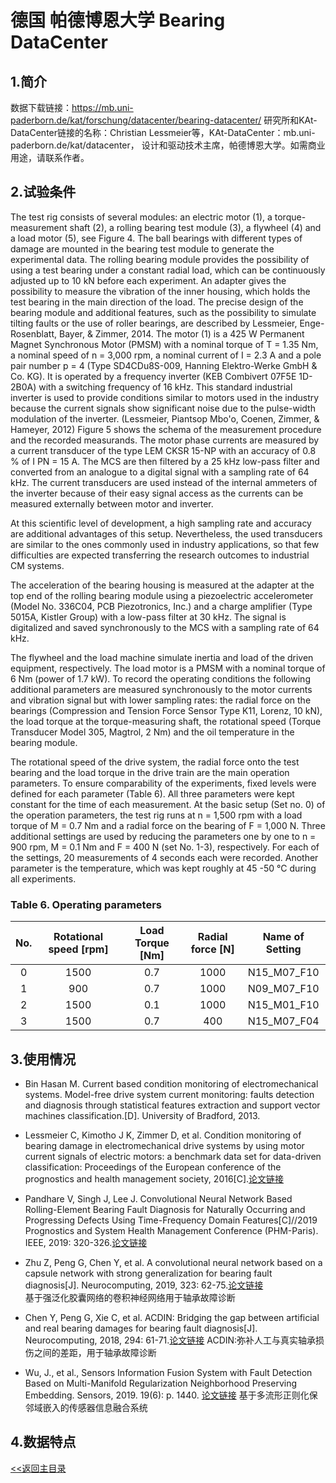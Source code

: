 # 德国 帕德博恩大学 Bearing DataCenter

## 1.简介
数据下载链接：https://mb.uni-paderborn.de/kat/forschung/datacenter/bearing-datacenter/
研究所和KAt-DataCenter链接的名称：Christian Lessmeier等，KAt-DataCenter：mb.uni-paderborn.de/kat/datacenter，
设计和驱动技术主席，帕德博恩大学。如需商业用途，请联系作者。


## 2.试验条件

The  test  rig  consists  of  several  modules:  an  electric  motor
(1),  a  torque-measurement  shaft  (2),  a  rolling  bearing  test 
module  (3),  a  flywheel  (4)  and  a  load  motor  (5),  see 
Figure  4.  The ball bearings with different  types of  damage
are  mounted  in  the  bearing  test  module  to  generate  the 
experimental data.
The rolling bearing module provides the possibility of using 
a  test  bearing  under  a  constant  radial  load,  which  can  be 
continuously  adjusted up to 10 kN before each experiment. 
An adapter gives the possibility to measure the  vibration of 
the inner housing, which holds the test bearing in the main 
direction  of  the  load.  The  precise  design  of  the  bearing 
module  and  additional  features,  such  as  the  possibility  to 
simulate  tilting  faults  or  the  use  of  roller  bearings,  are 
described  by  Lessmeier,  Enge-Rosenblatt,  Bayer,  & 
Zimmer, 2014.
The motor  (1)  is  a 425 W Permanent Magnet Synchronous 
Motor  (PMSM)  with  a  nominal  torque  of  T = 1.35 Nm,  a 
nominal  speed  of  n  =  3,000  rpm,  a  nominal  current  of
I = 2.3 A and  a pole pair number  p = 4 (Type SD4CDu8S-009,  Hanning  Elektro-Werke GmbH  &  Co.  KG).  It  is 
operated  by  a  frequency  inverter  (KEB  Combivert  07F5E 
1D-2B0A)  with  a  switching  frequency  of  16 kHz.  This 
standard  industrial  inverter  is  used  to  provide  conditions
similar  to  motors  used  in  the  industry  because  the  current 
signals  show  significant  noise  due  to  the  pulse-width 
modulation  of  the  inverter.  (Lessmeier,  Piantsop  Mbo'o, 
Coenen, Zimmer, & Hameyer, 2012) 
Figure  5  shows  the  schema  of  the  measurement  procedure 
and the  recorded  measurands.  The motor phase currents  are
measured  by  a  current  transducer  of  the  type  LEM  CKSR 
15-NP with an accuracy of 0.8 % of I
PN  = 15 A. The  MCS
are  then filtered by a 25 kHz low-pass filter and converted 
from an analogue to a digital signal with a sampling rate of 
64 kHz.  The  current  transducers  are  used  instead  of  the 
internal  ammeters  of  the  inverter  because  of  their  easy 
signal  access  as  the  currents  can  be  measured  externally 
between motor and inverter. 

At this scientific level of development, a high sampling rate 
and  accuracy  are  additional  advantages  of  this  setup. 
Nevertheless,  the  used  transducers  are  similar  to  the  ones 
commonly  used  in  industry  applications,  so  that  few 
difficulties are expected transferring the research outcomes 
to industrial CM systems. 

The acceleration of the  bearing  housing is  measured at the
adapter at the  top end of  the  rolling bearing module  using a 
piezoelectric  accelerometer  (Model  No.  336C04,  PCB 
Piezotronics,  Inc.)  and  a  charge  amplifier  (Type  5015A, 
Kistler Group) with a low-pass filter at 30 kHz. The signal 
is  digitalized  and  saved  synchronously  to  the  MCS  with  a 
sampling rate of 64 kHz.

The flywheel and the load machine simulate inertia and load 
of the driven equipment,  respectively. The load  motor is a 
PMSM with a nominal torque of 6 Nm (power of 1.7 kW). 
To record the  operating  conditions the following  additional 
parameters  are  measured  synchronously  to  the  motor 
currents and vibration signal  but with lower sampling rates: 
the radial force on the bearings  (Compression and Tension 
Force Sensor  Type K11, Lorenz,  10 kN), the load torque at 
the  torque-measuring  shaft,  the  rotational  speed  (Torque 
Transducer  Model  305,  Magtrol,  2  Nm)  and  the  oil 
temperature in the bearing module. 

The  rotational  speed  of  the  drive  system,  the  radial  force 
onto the test bearing  and the  load torque in the drive  train 
are the main operation  parameters.  To ensure comparability 
of  the  experiments,  fixed  levels  were  defined  for  each 
parameter  (Table  6).  All  three  parameters  were  kept 
constant  for  the  time  of  each  measurement.  At  the  basic 
setup  (Set  no.  0)  of  the  operation  parameters,  the  test  rig
runs at n = 1,500 rpm with a load torque of M = 0.7 Nm and 
a  radial  force  on  the  bearing  of  F  =  1,000  N.  Three 
additional settings are used  by reducing the parameters one 
by one to  n = 900 rpm, M = 0.1 Nm and F = 400 N (set No. 
1-3), respectively. For each of the settings, 20 measurements 
of 4 seconds each were recorded.  Another parameter is the 
temperature, which was kept roughly at 45 -50 °C during all 
experiments.

### Table 6. Operating parameters

| No. | Rotational speed [rpm] | Load Torque [Nm] | Radial force [N] | Name of  Setting |
| :---: |  :---: |  :---: |  :---: |  :---: | 
| 0 | 1500 | 0.7 | 1000 | N15_M07_F10 |
| 1 | 900 | 0.7 | 1000 | N09_M07_F10 | 
| 2 | 1500 | 0.1 | 1000 | N15_M01_F10 |
| 3 | 1500 | 0.7 | 400 | N15_M07_F04 |


## 3.使用情况
* Bin Hasan M. Current based condition monitoring of electromechanical systems. Model-free drive system current monitoring: faults detection and diagnosis through statistical features extraction and support vector machines classification.[D]. University of Bradford, 2013.
* Lessmeier C, Kimotho J K, Zimmer D, et al. Condition monitoring of bearing damage in electromechanical drive systems by 
using motor current signals of electric motors: a benchmark data set for data-driven classification: Proceedings of the
European conference of the prognostics and health management society, 2016[C].[论文链接](https://mb.uni-paderborn.de/fileadmin/kat/PDF/Veroeffentlichungen/20160703_PHME16_CM_bearing.pdf)

* Pandhare V, Singh J, Lee J. Convolutional Neural Network Based Rolling-Element Bearing Fault Diagnosis for Naturally Occurring and Progressing Defects Using Time-Frequency Domain Features[C]//2019 Prognostics and System Health Management Conference (PHM-Paris). IEEE, 2019: 320-326.[论文链接](https://ieeexplore.ieee.org/abstract/document/8756423)

* Zhu Z, Peng G, Chen Y, et al. A convolutional neural network based on a capsule network with strong generalization for bearing fault diagnosis[J]. Neurocomputing, 2019, 323: 62-75.[论文链接](https://www.sciencedirect.com/science/article/pii/S0925231218311238)  
基于强泛化胶囊网络的卷积神经网络用于轴承故障诊断

* Chen Y, Peng G, Xie C, et al. ACDIN: Bridging the gap between artificial and real bearing damages for bearing fault diagnosis[J]. Neurocomputing, 2018, 294: 61-71.[论文链接](https://www.sciencedirect.com/science/article/pii/S092523121830300X)
ACDIN:弥补人工与真实轴承损伤之间的差距，用于轴承故障诊断  

* Wu, J., et al., Sensors Information Fusion System with Fault Detection Based on Multi-Manifold Regularization Neighborhood Preserving Embedding. Sensors, 2019. 19(6): p. 1440. [论文链接](https://www.mdpi.com/1424-8220/19/6/1440)
基于多流形正则化保邻域嵌入的传感器信息融合系统  


## 4.数据特点


[<<返回主目录](../README.md)
